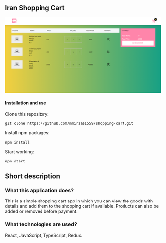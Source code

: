 ## Iran Shopping Cart

![image](src/assets/app.png)

#### Installation and use

Clone this repository:

```
git clone https://github.com/mmirzaei559/shopping-cart.git
```

Install npm packages:

```
npm install
```

Start working:

```
npm start
```

## Short description

### What this application does?

This is a simple shopping cart app in which you can view the goods with details and add them to the shopping cart if available. Products can also be added or removed before payment.

### What technologies are used?

React, JavaScript, TypeScript, Redux.
